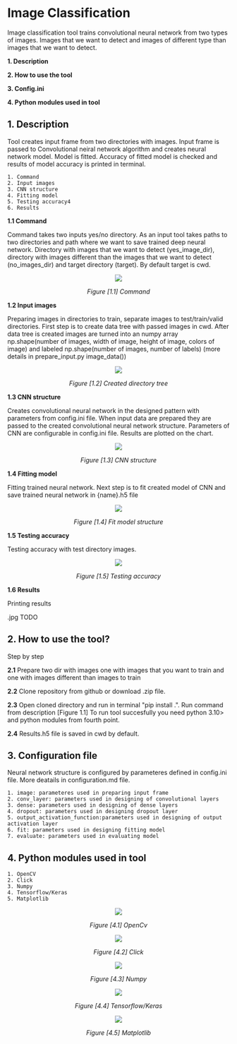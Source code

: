 # **Image Classification**

Image classification tool trains convolutional neural network from two types of images. Images that we want to detect and 
images of different type than images that we want to detect.

**1. Description**
 
**2. How to use the tool** 

**3. Config.ini** 

**4. Python modules used in tool**

 

## **1. Description**

  Tool creates input frame from two directories with images. Input frame is passed to Convolutional neiral network algorithm and creates neural network model. Model is fitted. Accuracy of fitted model is checked and results of model accuracy is printed in terminal.

    1. Command
    2. Input images
    3. CNN structure
    4. Fitting model
    5. Testing accuracy4
    6. Results

**1.1 Command**

Command takes two inputs yes/no directory. As an input tool takes paths to two directories and path where we want to save trained deep neural network. Directory with images that we want to detect (yes_image_dir), directory with images different than the images that we want to detect (no_images_dir) and target directory (target). By default target is cwd.

<p align="center">
  <img src="https://user-images.githubusercontent.com/91827782/220096494-3718b8ad-a7a3-43f4-beec-c774cc1fb977.png" />
  <p align = "center">
  <em>Figure [1.1] Command</em>
</p>

**1.2 Input images** 

Preparing images in directories to train, separate images to test/train/valid directories. First step is to create data tree with passed images in cwd. After data tree is created images are turned into an numpy array np.shape(number of images, width of image, height of image, colors of image) and labeled np.shape(number of images, number of labels) (more details in prepare_input.py image_data())



<p align="center">
  <img src="https://user-images.githubusercontent.com/91827782/220193272-c491bb37-d892-4af9-8175-17f52586a8f1.png" />
  <p align = "center">
  <em>Figure [1.2] Created directory tree</em>
</p>

**1.3 CNN structure**

Creates convolutional neural network in the designed pattern with parameters from config.ini file. When input data are prepared they are passed to the created convolutional neural network structure. Parameters of CNN are configurable in config.ini file. Results are plotted on the chart.

<p align="center">
  <img src="https://user-images.githubusercontent.com/91827782/220151177-7a29dd2c-8b03-4a4f-aae7-672938de1366.png" />
  <p align = "center">
  <em>Figure [1.3] CNN structure</em>
</p>

**1.4  Fitting model**

Fitting trained neural network. Next step is to fit created model of CNN and save trained neural network in {name}.h5 file

<p align="center">
  <img src="https://user-images.githubusercontent.com/91827782/220151000-1f046e9d-4a1f-4f39-843c-23a29e9f90d3.png" />
  <p align = "center">
  <em>Figure [1.4] Fit model structure</em>
</p>

**1.5  Testing accuracy**

Testing accuracy with test directory images.

<p align="center">
  <img src="https://user-images.githubusercontent.com/91827782/220184072-85ce4e30-c2d8-443d-8c99-1c29ddbdc2b2.png" />
  <p align = "center">
  <em>Figure [1.5] Testing accuracy</em>
</p>

**1.6 Results**

Printing results

.jpg TODO

## **2. How to use the tool?**

Step by step

**2.1** Prepare two dir with images one with images that you want to train and one with images different than images to train

**2.2** Clone repository from github or download .zip file.

**2.3** Open cloned directory and run in terminal "pip install .". Run command from description [Figure 1.1] To run tool succesfully you need python 3.10> and python modules from fourth point.

**2.4** Results.h5 file is saved in cwd by default.

## **3. Configuration file**

Neural network structure is configured by parameteres defined in config.ini file. More deatails in configuration.md file.

    1. image: parameteres used in preparing input frame
    2. conv_layer: parameters used in designing of convolutional layers
    3. dense: parameters used in designing of dense layers
    4. dropout: parameters used in designing dropout layer
    5. output_activation_function:parameters used in designing of output activation layer
    6. fit: parameters used in designing fitting model
    7. evaluate: parameters used in evaluating model

## **4. Python modules used in tool**

    1. OpenCV
    2. Click
    3. Numpy
    4. Tensorflow/Keras
    5. Matplotlib

<p align="center">
  <img src="https://user-images.githubusercontent.com/91827782/220164949-89e622dd-2c9b-4f27-abf9-666e20337e74.png" />
<p align = "center">
  <em>Figure [4.1] OpenCv</em>
</p>

<p align="center">
  <img src="https://user-images.githubusercontent.com/91827782/220095844-b8068bad-0730-4b0c-af7a-174ba9815e23.png" />
<p align = "center">
  <em>Figure [4.2] Click</em>
</p>

<p align="center">
  <img src="https://user-images.githubusercontent.com/91827782/220095615-f2e30d6f-c937-4715-8edd-45cb59d40fd6.png" />
<p align = "center">
  <em>Figure [4.3] Numpy</em>
</p>

<p align="center">
  <img src="https://user-images.githubusercontent.com/91827782/220095205-2aea96aa-9ffb-4932-8478-1c61ef0d9391.png" />
<p align = "center">
  <em>Figure [4.4] Tensorflow/Keras</em>
</p>

<p align="center">
  <img src="https://user-images.githubusercontent.com/91827782/220095320-69566ac2-9096-4ed9-8c55-4c952b05f0e0.png" />
<p align = "center">
  <em>Figure [4.5] Matplotlib</em>
</p>